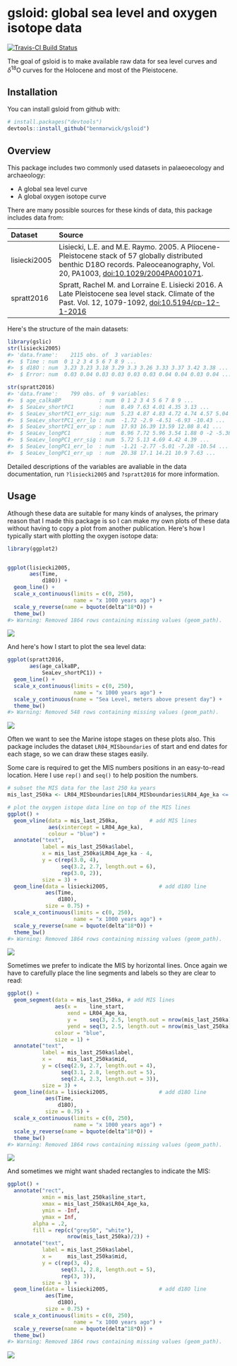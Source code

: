 
<!-- README.md is generated from README.Rmd. Please edit that file -->
gsloid: global sea level and oxygen isotope data
================================================

[![Travis-CI Build Status](https://travis-ci.org/benmarwick/gsloid.png?branch=master)](https://travis-ci.org/benmarwick/gsloid)

The goal of gsloid is to make available raw data for sea level curves and *δ*<sup>18</sup>O curves for the Holocene and most of the Pleistocene.

Installation
------------

You can install gsloid from github with:

``` r
# install.packages("devtools")
devtools::install_github("benmarwick/gsloid")
```

Overview
--------

This package includes two commonly used datasets in palaeoecology and archaeology:

-   A global sea level curve
-   A global oxygen isotope curve

There are many possible sources for these kinds of data, this package includes data from:

| Dataset      | Source                                                                                                                                                                            |
|:-------------|:----------------------------------------------------------------------------------------------------------------------------------------------------------------------------------|
| lisiecki2005 | Lisiecki, L.E. and M.E. Raymo. 2005. A Pliocene-Pleistocene stack of 57 globally distributed benthic D18O records. Paleoceanography, Vol. 20, PA1003, <doi:10.1029/2004PA001071>. |
| spratt2016   | Spratt, Rachel M. and Lorraine E. Lisiecki 2016. A Late Pleistocene sea level stack. Climate of the Past. Vol. 12, 1079-1092, <doi:10.5194/cp-12-1-2016>                          |

Here's the structure of the main datasets:

``` r
library(gslic)
str(lisiecki2005)
#> 'data.frame':    2115 obs. of  3 variables:
#>  $ Time : num  0 1 2 3 4 5 6 7 8 9 ...
#>  $ d18O : num  3.23 3.23 3.18 3.29 3.3 3.26 3.33 3.37 3.42 3.38 ...
#>  $ Error: num  0.03 0.04 0.03 0.03 0.03 0.03 0.04 0.04 0.03 0.04 ...
```

``` r
str(spratt2016)
#> 'data.frame':    799 obs. of  9 variables:
#>  $ age_calkaBP            : num  0 1 2 3 4 5 6 7 8 9 ...
#>  $ SeaLev_shortPC1        : num  8.49 7.63 4.01 4.35 3.13 ...
#>  $ SeaLev_shortPC1_err_sig: num  5.23 4.87 4.83 4.72 4.74 4.57 5.04 5.9 6.79 8.3 ...
#>  $ SeaLev_shortPC1_err_lo : num  -1.72 -2.9 -4.51 -6.93 -10.43 ...
#>  $ SeaLev_shortPC1_err_up : num  17.93 16.39 13.59 12.08 8.41 ...
#>  $ SeaLev_longPC1         : num  8.96 7.72 5.96 3.54 1.88 0 -2 -5.38 -7.12 -11.6 ...
#>  $ SeaLev_longPC1_err_sig : num  5.72 5.13 4.69 4.42 4.39 ...
#>  $ SeaLev_longPC1_err_lo  : num  -1.21 -2.77 -5.01 -7.28 -10.54 ...
#>  $ SeaLev_longPC1_err_up  : num  20.38 17.1 14.21 10.9 7.63 ...
```

Detailed descriptions of the variables are avaliable in the data documentation, run `?lisiecki2005` and `?spratt2016` for more information.

Usage
-----

Atlhough these data are suitable for many kinds of analyses, the primary reason that I made this package is so I can make my own plots of these data without having to copy a plot from another publication. Here's how I typically start with plotting the oxygen isotope data:

``` r
library(ggplot2)


ggplot(lisiecki2005, 
       aes(Time,
           d18O)) +
  geom_line() +
  scale_x_continuous(limits = c(0, 250),
                     name = "x 1000 years ago") +
  scale_y_reverse(name = bquote(delta^18*O)) +
  theme_bw()
#> Warning: Removed 1864 rows containing missing values (geom_path).
```

![](vignettes/figures/README-unnamed-chunk-5-1.png)

And here's how I start to plot the sea level data:

``` r
ggplot(spratt2016, 
       aes(age_calkaBP,
           SeaLev_shortPC1)) +
  geom_line() +
  scale_x_continuous(limits = c(0, 250),
                     name = "x 1000 years ago") +
  scale_y_continuous(name = "Sea Level, meters above present day") +
  theme_bw()
#> Warning: Removed 548 rows containing missing values (geom_path).
```

![](vignettes/figures/README-unnamed-chunk-6-1.png)

Often we want to see the Marine istope stages on these plots also. This package includes the dataset `LR04_MISboundaries` of start and end dates for each stage, so we can draw these stages easily.

Some care is required to get the MIS numbers positions in an easy-to-read location. Here I use `rep()` and `seq()` to help position the numbers.

``` r
# subset the MIS data for the last 250 ka years
mis_last_250ka <- LR04_MISboundaries[LR04_MISboundaries$LR04_Age_ka <= 250, ]

# plot the oxygen istope data line on top of the MIS lines
ggplot() +
  geom_vline(data = mis_last_250ka,          # add MIS lines
             aes(xintercept = LR04_Age_ka),
             colour = "blue") +
  annotate("text", 
           label = mis_last_250ka$label, 
           x = mis_last_250ka$LR04_Age_ka - 4,
           y = c(rep(3.0, 4), 
                 seq(3.2, 2.7, length.out = 6), 
                 rep(3.0, 2)),
           size = 3) +
  geom_line(data = lisiecki2005,                # add d18O line
            aes(Time,
                d18O),
            size = 0.75) +  
  scale_x_continuous(limits = c(0, 250),
                     name = "x 1000 years ago") +
  scale_y_reverse(name = bquote(delta^18*O)) +
  theme_bw()
#> Warning: Removed 1864 rows containing missing values (geom_path).
```

![](vignettes/figures/README-unnamed-chunk-7-1.png)

Sometimes we prefer to indicate the MIS by horizontal lines. Once again we have to carefully place the line segments and labels so they are clear to read:

``` r
ggplot() +
  geom_segment(data = mis_last_250ka, # add MIS lines
               aes(x =    line_start,
                   xend = LR04_Age_ka,
                   y =    seq(3, 2.5, length.out = nrow(mis_last_250ka)),
                   yend = seq(3, 2.5, length.out = nrow(mis_last_250ka))),
               colour = "blue",
               size = 1) +
  annotate("text", 
           label = mis_last_250ka$label, 
           x =     mis_last_250ka$mid,
           y = c(seq(2.9, 2.7, length.out = 4), 
                 seq(3.1, 2.8, length.out = 5),
                 seq(2.4, 2.3, length.out = 3)),
           size = 3) +
  geom_line(data = lisiecki2005,                # add d18O line
            aes(Time,
                d18O),
            size = 0.75) +  
  scale_x_continuous(limits = c(0, 250),
                     name = "x 1000 years ago") +
  scale_y_reverse(name = bquote(delta^18*O)) +
  theme_bw()
#> Warning: Removed 1864 rows containing missing values (geom_path).
```

![](vignettes/figures/README-unnamed-chunk-8-1.png)

And sometimes we might want shaded rectangles to indicate the MIS:

``` r
ggplot() +
  annotate("rect", 
           xmin = mis_last_250ka$line_start, 
           xmax = mis_last_250ka$LR04_Age_ka, 
           ymin = -Inf, 
           ymax = Inf,
        alpha = .2,
        fill = rep(c("grey50", "white"), 
                   nrow(mis_last_250ka)/2)) +
  annotate("text", 
           label = mis_last_250ka$label, 
           x =     mis_last_250ka$mid,
           y = c(rep(3, 4), 
                 seq(3.1, 2.8, length.out = 5),
                 rep(3, 3)),
           size = 3) +
  geom_line(data = lisiecki2005,                # add d18O line
            aes(Time,
                d18O),
            size = 0.75) +  
  scale_x_continuous(limits = c(0, 250),
                     name = "x 1000 years ago") +
  scale_y_reverse(name = bquote(delta^18*O)) +
  theme_bw()
#> Warning: Removed 1864 rows containing missing values (geom_path).
```

![](vignettes/figures/README-unnamed-chunk-9-1.png)
